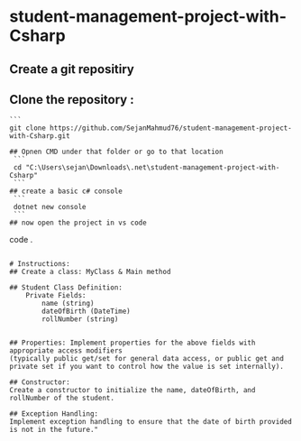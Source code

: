 # student-management-project-with-Csharp
## Create a git repositiry

## Clone the repository :
    ```
    git clone https://github.com/SejanMahmud76/student-management-project-with-Csharp.git
   ```
## Opnen CMD under that folder or go to that location
    ```
    cd "C:\Users\sejan\Downloads\.net\student-management-project-with-Csharp"
    ```
## create a basic c# console 
    ```
    dotnet new console
    ```
## now open the project in vs code
```
code .
```

# Instructions:
## Create a class: MyClass & Main method

## Student Class Definition:
    Private Fields:
        name (string)
        dateOfBirth (DateTime)
        rollNumber (string)


## Properties: Implement properties for the above fields with appropriate access modifiers 
(typically public get/set for general data access, or public get and private set if you want to control how the value is set internally).

## Constructor: 
Create a constructor to initialize the name, dateOfBirth, and rollNumber of the student.

## Exception Handling:
Implement exception handling to ensure that the date of birth provided is not in the future."